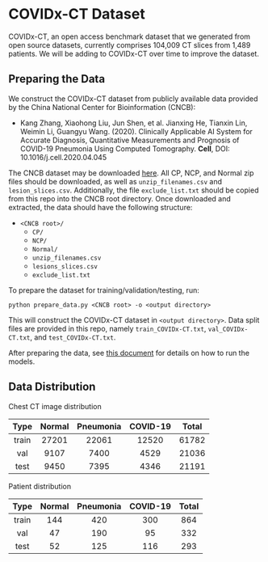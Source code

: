 # COVIDx-CT Dataset
COVIDx-CT, an open access benchmark dataset that we generated from open source datasets, currently comprises 104,009 CT slices from 1,489 patients. We will be adding to COVIDx-CT over time to improve the dataset.

## Preparing the Data
We construct the COVIDx-CT dataset from publicly available data provided by the China National Center for Bioinformation (CNCB):
* Kang Zhang, Xiaohong Liu, Jun Shen, et al. Jianxing He, Tianxin Lin, Weimin Li, Guangyu Wang. (2020). Clinically Applicable AI System for Accurate Diagnosis, Quantitative Measurements and Prognosis of COVID-19 Pneumonia Using Computed Tomography. **Cell**, DOI: 10.1016/j.cell.2020.04.045

The CNCB dataset may be downloaded [here](http://ncov-ai.big.ac.cn/download?). All CP, NCP, and Normal zip files should be downloaded, as well as `unzip_filenames.csv` and `lesion_slices.csv`. Additionally, the file `exclude_list.txt` should be copied from this repo into the CNCB root directory. Once downloaded and extracted, the data should have the following structure:
* `<CNCB root>/`
    * `CP/`
    * `NCP/`
    * `Normal/`
    * `unzip_filenames.csv`
    * `lesions_slices.csv`
    * `exclude_list.txt`

To prepare the dataset for training/validation/testing, run:
```
python prepare_data.py <CNCB root> -o <output directory>
```
This will construct the COVIDx-CT dataset in `<output directory>`. Data split files are provided in this repo, namely `train_COVIDx-CT.txt`, `val_COVIDx-CT.txt`, and `test_COVIDx-CT.txt`.

After preparing the data, see [this document](train_eval_inference.md) for details on how to run the models.

## Data Distribution
Chest CT image distribution

|  Type | Normal | Pneumonia | COVID-19 | Total |
|:-----:|:------:|:---------:|:--------:|:-----:|
| train |  27201 |   22061   |   12520  | 61782 |
|   val |   9107 |    7400   |    4529  | 21036 |
|  test |   9450 |    7395   |    4346  | 21191 |

Patient distribution

|  Type | Normal | Pneumonia | COVID-19 |  Total |
|:-----:|:------:|:---------:|:--------:|:------:|
| train |   144  |     420   |    300   |   864  |
|   val |    47  |     190   |     95   |   332  |
|  test |    52  |     125   |    116   |   293  |
